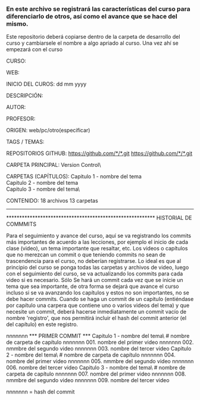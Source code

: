 ### En este archivo se registrará las características del curso para diferenciarlo de otros, así como el avance que se hace del mismo.
Este repositorio deberá copiarse dentro de la carpeta de desarrollo del curso y cambiarsele el nombre a algo apriado al curso. Una vez ahí se empezará con el curso

CURSO: 

WEB:


INICIO DEL CUROS:
dd mm yyyy

DESCRIPCIÓN:


AUTOR:


PROFESOR:


ORIGEN:
web/pc/otro(especificar)

TAGS / TEMAS:


REPOSITORIOS GITHUB:
https://github.com/*/*.git
https://github.com/*/*.git

CARPETA PRINCIPAL:
Version Control\

CARPETAS (CAPÍTULOS):
Capitulo 1 - nombre del tema\
Capitulo 2 - nombre del tema\
Capitulo 3 - nombre del tema\

CONTENIDO:
18 archivos
13 carpetas

*******************************************************************************
********************************************************* HISTORIAL DE COMMMITS

Para el seguimiento y avance del curso, aquí se va registrando los commits más importantes de acuerdo a las lecciones, por ejemplo el inicio de cada clase (video), un tema importante que resaltar, etc. Los videos o capítulos que no merezcan un commit o que teniendo commits no sean de trascendencia para el curso, no deberían registrarse.
Lo ideal es que al principio del curso se ponga todas las carpetas y archivos de video, luego con el seguimiento del curso, se va actualizando los commits para cada video si es necesario.
Sólo Se hará un commit cada vez que se inicie un tema que sea importante, de otra forma se dejará que avance el curso incluso si se va avanzando los capítulos y estos no son importantes, no se debe hacer commits.
Cuando se haga un commit de un capitulo (entiéndase por capítulo una carpera que contiene uno o varios videos del tema) y que necesite un commit, deberá hacerse inmediatamente un commit vacío de nombre 'registro', que nos permitirá incluir el hash del commit anterior (el del capítulo) en este registro.

nnnnnnn    *** PRIMER COMMIT ***
        Capitulo 1 - nombre del tema\ # nombre de carpeta de capítulo
nnnnnnn 001. nombre del primer video
nnnnnnn 002. nmmbre del segundo video
nnnnnnn 003. nombre del tercer video
        Capitulo 2 - nombre del tema\ # nombre de carpeta de capítulo
nnnnnnn 004. nombre del primer video
nnnnnnn 005. nmmbre del segundo video
nnnnnnn 006. nombre del tercer video
        Capitulo 3 - nombre del tema\ # nombre de carpeta de capítulo
nnnnnnn 007. nombre del primer video
nnnnnnn 008. nmmbre del segundo video
nnnnnnn 009. nombre del tercer video

nnnnnnn = hash del commit